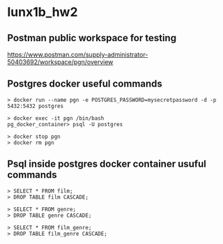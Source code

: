 # lunx1b_hw2

## Postman public workspace for testing

https://www.postman.com/supply-administrator-50403692/workspace/pgn/overview

## Postgres docker useful commands

```
> docker run --name pgn -e POSTGRES_PASSWORD=mysecretpassword -d -p 5432:5432 postgres

> docker exec -it pgn /bin/bash
pg_docker_container> psql -U postgres

> docker stop pgn
> docker rm pgn
```

## Psql inside postgres docker container usuful commands
```
> SELECT * FROM film;
> DROP TABLE film CASCADE;

> SELECT * FROM genre;
> DROP TABLE genre CASCADE;

> SELECT * FROM film_genre;
> DROP TABLE film_genre CASCADE;
```
